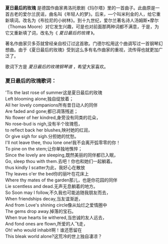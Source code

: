 

**夏日最后的玫瑰**
是德国作曲家弗洛托歌剧《玛尔塔》里的一首曲子。此曲原是一首古老的爱尔兰民谣，曲名叫《年轻人的梦》。后来，—个叫米利金的人，给它重新填词。改名为《布拉尼的小树林》。到十九世纪，爱尔兰著名诗人汤姆斯•摩尔（Thomas
Moore）对它发生兴趣，可是也对前面那两种词都不满意，于是，为它又重新填了词，改名为《 _夏日最后的玫瑰_ 》。

  
著名作曲家贝多芬就曾经亲自校订过这首歌。门德尔松用这个曲调写过一首钢琴幻想曲。由于《夏日最后的玫瑰》受到这么多有名作曲家的重视，流传得也就更加广泛了。

  
歌词下方是 _夏日最后的玫瑰钢琴谱_ ，希望大家喜欢。

### 夏日最后的玫瑰歌词：

'Tis the last rose of summer这是夏日最后的玫瑰  
Left blooming alone;独自绽放着；  
All her lovely companions所有昔日动人的同伴  
Are faded and gone;都已凋落残逝；  
No flower of her kindred,身旁没有同类的花朵，  
No rose-bud is nigh,没有半个玫瑰苞，  
to reflect back her blushes,映衬她的红润，  
Or give sigh for sigh.分担她的忧愁。  
I'll not leave thee, thou lone one!我不会离开弧零零的你！  
To pine on the stem;让你单独地憔悴；  
Since the lovely are sleeping,既然美丽的同伴都已入眠，  
Go, sleep thou with them.去吧！你也和她们一起躺着。  
thus kindly I scatter为此，我好心在散放  
Thy leaves o'er the bed你的丽叶在花床上  
Where thy mates of the garden那儿，也是你花园的同伴  
Lie scentless and dead.无声无息躺着的地方。  
So Soon may I follow,不久我也可能追随我朋友而去，  
When friendships decay,当友谊渐逝，  
And from Love's shining circle像从灿烂之爱情圈中  
The gems drop away.掉落的宝石。  
When true hearts lie withered,当忠诚的友人远去，  
And fond ones are flown,所爱的人飞走，  
Oh! who would inhabit啊！谁还愿留在  
This bleak world alone?这荒冷的世上独自凄凉？

